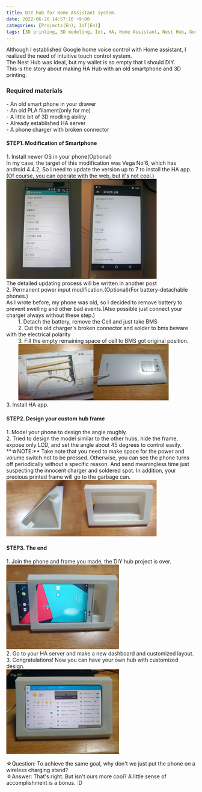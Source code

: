 ```yaml
---
title: DIY hub for Home Assistant system.
date: 2022-06-26 14:57:10 +9:00
categories: [Projects(En), IoT(En)]
tags: [3D printing, 3D modeling, Iot, HA, Home Assistant, Nest Hub, Google home]
---
```

Although I established Google home voice control with Home assistant, I realized the need of intuitive touch control system.<br>
The Nest Hub was Ideal, but my wallet is so empty that I should DIY.<br>
This is the story about making HA Hub with an old smartphone and 3D printing.<br>

<h3>Required materials</h3>
 - An old smart phone in your drawer<br>
 - An old PLA filament(only for me)<br>
 - A little bit of 3D modling ability<br>
 - Already established HA server<br>
 - A phone charger with broken connector<br>
 

<h4>STEP1. Modification of Smartphone</h4>
1. Install newer OS in your phone(Optional)<br>
In my case, the target of this modification was Vega No'6, which has android 4.4.2, So I need to update the version up to 7 to install the HA app.(Of course, you can operate with the web, but it's not cool.)<br>
<img src="/assets/img/VN6/VN6_2.jpg" width="200"><img src="/assets/img/VN6/VN6_11.jpg" width="200"><br>
The detailed updating process will be written in another post<br>
2. Permanent power input modification.(Optional)(For battery-detachable phones.)<br>
As I wrote before, my phone was old, so I decided to remove battery to prevent swelling and other bad events.(Also possible just connect your charger always without these step.)<br>
&nbsp;&nbsp;&nbsp;&nbsp;&nbsp;&nbsp;&nbsp;&nbsp;1. Detach the battery, remove the Cell and just take BMS<br>
&nbsp;&nbsp;&nbsp;&nbsp;&nbsp;&nbsp;&nbsp;&nbsp;2. Cut the old charger's broken connector and solder to bms beware with the electrical polarity<br>
&nbsp;&nbsp;&nbsp;&nbsp;&nbsp;&nbsp;&nbsp;&nbsp;3. Fill the empty remaining space of cell to BMS got original position.<br>
&nbsp;&nbsp;&nbsp;&nbsp;&nbsp;&nbsp;&nbsp;&nbsp;<img src="/assets/img/HA_HUB/HA_HUB_2.jpg" width="200"><img src="/assets/img/HA_HUB/HA_HUB_1.jpg" width="200"><br>
3. Install HA app.<br>


<h4>STEP2. Design your custom hub frame</h4>
1. Model your phone to design the angle roughly.<br>
2. Tried to design the model similar to the other hubs, hide the frame, expose only LCD, and set the angle about 45 degrees to control easily.<br>
**☆NOTE:** Take note that you need to make space for the power and volume switch not to be pressed. Otherwise, you can see the phone turns off periodically without a specific reason. And send meaningless time just suspecting the innocent charger and soldered spot. In addition, your precious printed frame will go to the garbage can.<br>
<img src="/assets/img/HA_HUB/HA_HUB_5.jpg" width="200"><img src="/assets/img/HA_HUB/HA_HUB_6.jpg" width="200"><br>

<h4>STEP3. The end</h4>
1. Join the phone and frame you made, the DIY hub project is over.<br>
<img src="/assets/img/HA_HUB/HA_HUB_7.jpg" width="300"><br>
2. Go to your HA server and make a new dashboard and customized layout.<br>
3. Congratulations! Now you can have your own hub with customized design.<br>
<img src="/assets/img/HA_HUB/HA_HUB_10.jpg" width="300"><br>


☆Question: To achieve the same goal, why don't we just put the phone on a wireless charging stand?<br>
☆Answer: That's right. But isn't ours more cool? A little sense of accomplishment is a bonus. :D


